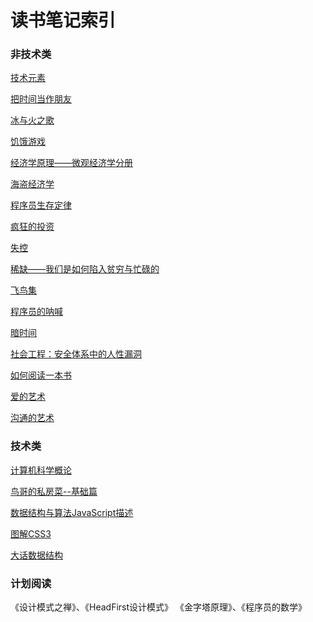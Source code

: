 读书笔记索引
====================

### 非技术类
[技术元素](rn000.md)

[把时间当作朋友](rn001.md)

[冰与火之歌](rn003.md)

[饥饿游戏](rn005.md)

[经济学原理——微观经济学分册](rn006.md)

[海盗经济学](rn007.md)

[程序员生存定律](rn008.md)

[疯狂的投资](rn009.md)

[失控](rn012.md)

[稀缺——我们是如何陷入贫穷与忙碌的](rn013.md)

[飞鸟集](rn014.md)

[程序员的呐喊](rn015.md)

[暗时间](rn016.md)

[社会工程：安全体系中的人性漏洞](rn017.md)

[如何阅读一本书](rn018.md)

[爱的艺术](rn020.md)

[沟通的艺术](rn021.md)

### 技术类
[计算机科学概论](rn002.md)

[鸟哥的私房菜--基础篇](rn004.md)

[数据结构与算法JavaScript描述](rn010.md)

[图解CSS3](rn011.md)

[大话数据结构](rn019.md)

### 计划阅读

《设计模式之禅》、《HeadFirst设计模式》
《金字塔原理》、《程序员的数学》
